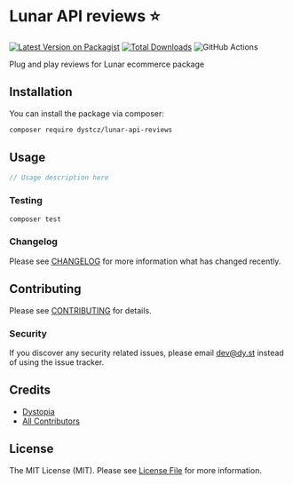 # Lunar API reviews ⭐

[![Latest Version on Packagist](https://img.shields.io/packagist/v/dystcz/lunar-api-reviews.svg?style=flat-square)](https://packagist.org/packages/dystcz/lunar-api-reviews)
[![Total Downloads](https://img.shields.io/packagist/dt/dystcz/lunar-api-reviews.svg?style=flat-square)](https://packagist.org/packages/dystcz/lunar-api-reviews)
![GitHub Actions](https://github.com/dystcz/lunar-api-reviews/actions/workflows/tests.yaml/badge.svg)

Plug and play reviews for Lunar ecommerce package

## Installation

You can install the package via composer:

```bash
composer require dystcz/lunar-api-reviews
```

## Usage

```php
// Usage description here
```

### Testing

```bash
composer test
```

### Changelog

Please see [CHANGELOG](CHANGELOG.md) for more information what has changed recently.

## Contributing

Please see [CONTRIBUTING](CONTRIBUTING.md) for details.

### Security

If you discover any security related issues, please email dev@dy.st instead of using the issue tracker.

## Credits

-   [Dystopia](https://github.com/dystcz)
-   [All Contributors](../../contributors)

## License

The MIT License (MIT). Please see [License File](LICENSE.md) for more information.
